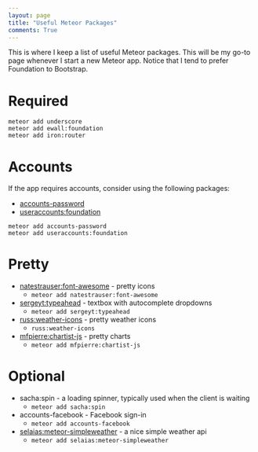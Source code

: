 ```yaml
---
layout: page
title: "Useful Meteor Packages"
comments: True
---
```


This is where I keep a list of useful Meteor packages. This will be my go-to page whenever I start a new Meteor app. Notice that I tend to prefer Foundation to Bootstrap.

# Required

```
meteor add underscore
meteor add ewall:foundation
meteor add iron:router
```

# Accounts

If the app requires accounts, consider using the following packages:

- [accounts-password](https://atmospherejs.com/meteor/accounts-password)
- [useraccounts:foundation](https://atmospherejs.com/useraccounts/foundation)

```
meteor add accounts-password
meteor add useraccounts:foundation
```

# Pretty

- [natestrauser:font-awesome](https://atmospherejs.com/natestrauser/font-awesome) - pretty icons
	- `meteor add natestrauser:font-awesome`
- [sergeyt:typeahead](https://atmospherejs.com/sergeyt/typeahead) - textbox with autocomplete dropdowns
	- `meteor add sergeyt:typeahead`
- [russ:weather-icons](https://atmospherejs.com/russ/weather-icons) - pretty weather icons
	- `russ:weather-icons`
- [mfpierre:chartist-js](https://atmospherejs.com/mfpierre/chartist-js) - pretty charts
	- `meteor add mfpierre:chartist-js`

# Optional

- sacha:spin - a loading spinner, typically used when the client is waiting
	- `meteor add sacha:spin`
- accounts-facebook - Facebook sign-in
	- `meteor add accounts-facebook`
- [selaias:meteor-simpleweather](https://atmospherejs.com/selaias/meteor-simpleweather) - a nice simple weather api
	- `meteor add selaias:meteor-simpleweather`